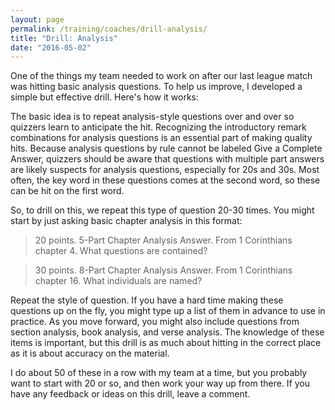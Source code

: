 ```yaml
---
layout: page
permalink: /training/coaches/drill-analysis/
title: "Drill: Analysis"
date: "2016-05-02"
---
```


One of the things my team needed to work on after our last league match was hitting basic analysis questions. To help us improve, I developed a simple but effective drill. Here's how it works:

The basic idea is to repeat analysis-style questions over and over so quizzers learn to anticipate the hit. Recognizing the introductory remark combinations for analysis questions is an essential part of making quality hits. Because analysis questions by rule cannot be labeled Give a Complete Answer, quizzers should be aware that questions with multiple part answers are likely suspects for analysis questions, especially for 20s and 30s. Most often, the key word in these questions comes at the second word, so these can be hit on the first word.

So, to drill on this, we repeat this type of question 20-30 times. You might start by just asking basic chapter analysis in this format:

> 20 points. 5-Part Chapter Analysis Answer. From 1 Corinthians chapter 4. What questions are contained?

> 30 points. 8-Part Chapter Analysis Answer. From 1 Corinthians chapter 16. What individuals are named?

Repeat the style of question. If you have a hard time making these questions up on the fly, you might type up a list of them in advance to use in practice. As you move forward, you might also include questions from section analysis, book analysis, and verse analysis. The knowledge of these items is important, but this drill is as much about hitting in the correct place as it is about accuracy on the material.

I do about 50 of these in a row with my team at a time, but you probably want to start with 20 or so, and then work your way up from there. If you have any feedback or ideas on this drill, leave a comment.
